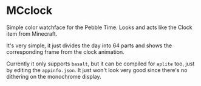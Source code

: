# MCclock

Simple color watchface for the Pebble Time. Looks and acts like the Clock item from Minecraft.

It's very simple, it just divides the day into 64 parts and shows the corresponding frame from the clock animation.

Currently it only supports `basalt`, but it can be compiled for `aplite` too, just by editing the `appinfo.json`. It just won't look very good since there's no dithering on the monochrome display.
